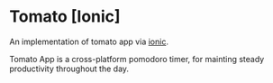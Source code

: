 # Tomato [Ionic]

An implementation of tomato app via [ionic](http://ionicframework.com).

Tomato App is a cross-platform pomodoro timer, for mainting steady productivity
throughout the day.

